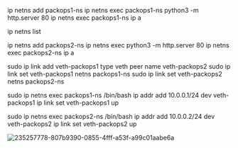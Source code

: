 ip netns add packops1-ns
ip netns exec packops1-ns python3 -m http.server 80
ip netns exec packops1-ns ip a 

ip netns list


ip netns add packops2-ns
ip netns exec python3 -m http.server 80
ip netns exec packops2-ns ip a 


sudo ip link add veth-packops1 type veth peer name veth-packops2
sudo ip link set veth-packops1 netns packops1-ns
sudo ip link set veth-packops2 netns packops2-ns


sudo ip netns exec packops1-ns /bin/bash
  ip addr add 10.0.0.1/24 dev veth-packops1 
  ip link set veth-packops1 up


sudo ip netns exec packops2-ns /bin/bash
  ip addr add 10.0.0.2/24 dev veth-packops2
  ip link set veth-packops2 up

  ![235257778-807b9390-0855-4fff-a53f-a99c01aabe6a](https://github.com/user-attachments/assets/3799a2d5-5a16-4f16-ac8a-f3e35e6101f1)
